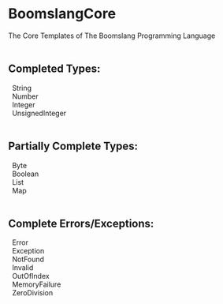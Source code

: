 # BoomslangCore
The Core Templates of The Boomslang Programming Language<br>
<br>
## Completed Types:<br>
&nbsp;&nbsp;String<br>
&nbsp;&nbsp;Number<br>
&nbsp;&nbsp;Integer<br>
&nbsp;&nbsp;UnsignedInteger<br>
<br>
## Partially Complete Types:<br>
&nbsp;&nbsp;Byte<br>
&nbsp;&nbsp;Boolean<br>
&nbsp;&nbsp;List<br>
&nbsp;&nbsp;Map<br>
<br>
## Complete Errors/Exceptions:<br>
&nbsp;&nbsp;Error<br>
&nbsp;&nbsp;Exception<br>
&nbsp;&nbsp;NotFound<br>
&nbsp;&nbsp;Invalid<br>
&nbsp;&nbsp;OutOfIndex<br>
&nbsp;&nbsp;MemoryFailure<br>
&nbsp;&nbsp;ZeroDivision<br>
